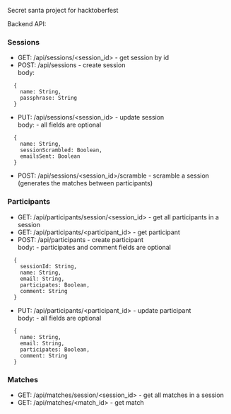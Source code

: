 Secret santa project for hacktoberfest

Backend API:

### Sessions
- GET: /api/sessions/<session_id> - get session by id
- POST: /api/sessions - create session  
body: 
```
  {
    name: String,
    passphrase: String
  }
```
- PUT: /api/sessions/<session_id> - update session  
body: - all fields are optional
```
  {
    name: String,
    sessionScrambled: Boolean,
    emailsSent: Boolean
  }
```
- POST: /api/sessions/<session_id>/scramble - scramble a session (generates the matches between participants) 


### Participants
- GET: /api/participants/session/<session_id> - get all participants in a session
- GET: /api/participants/<participant_id> - get participant
- POST: /api/participants - create participant  
body: - participates and comment fields are optional
```
  {
    sessionId: String,
    name: String,
    email: String,
    participates: Boolean,
    comment: String
  }
```
- PUT: /api/participants/<participant_id> - update participant  
body: - all fields are optional
```
  {
    name: String,
    email: String,
    participates: Boolean,
    comment: String
  }
```

### Matches
- GET: /api/matches/session/<session_id> - get all matches in a session
- GET: /api/matches/<match_id> - get match  

